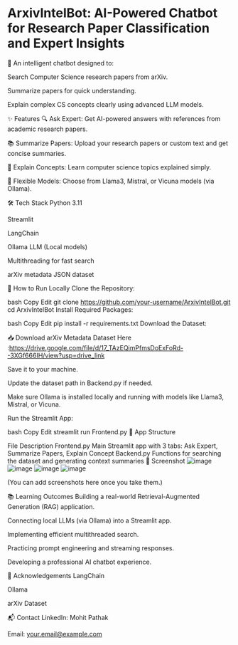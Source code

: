 # ArxivIntelBot: AI-Powered Chatbot for Research Paper Classification and Expert Insights
🚀 An intelligent chatbot designed to:

Search Computer Science research papers from arXiv.

Summarize papers for quick understanding.

Explain complex CS concepts clearly using advanced LLM models.

✨ Features
🔍 Ask Expert: Get AI-powered answers with references from academic research papers.

📚 Summarize Papers: Upload your research papers or custom text and get concise summaries.

🧠 Explain Concepts: Learn computer science topics explained simply.

🧩 Flexible Models: Choose from Llama3, Mistral, or Vicuna models (via Ollama).

🛠️ Tech Stack
Python 3.11

Streamlit

LangChain

Ollama LLM (Local models)

Multithreading for fast search

arXiv metadata JSON dataset

🚀 How to Run Locally
Clone the Repository:

bash
Copy
Edit
git clone https://github.com/your-username/ArxivIntelBot.git
cd ArxivIntelBot
Install Required Packages:

bash
Copy
Edit
pip install -r requirements.txt
Download the Dataset:

📥 Download arXiv Metadata Dataset Here :https://drive.google.com/file/d/17_TAzEQimPfmsDoExFoRd--3XGf666IH/view?usp=drive_link

Save it to your machine.

Update the dataset path in Backend.py if needed.

Make sure Ollama is installed locally and running with models like Llama3, Mistral, or Vicuna.

Run the Streamlit App:

bash
Copy
Edit
streamlit run Frontend.py
🧩 App Structure

File	Description
Frontend.py	Main Streamlit app with 3 tabs: Ask Expert, Summarize Papers, Explain Concept
Backend.py	Functions for searching the dataset and generating context summaries
📸 Screenshot
![image](https://github.com/user-attachments/assets/ab8fd1ad-0dfc-43ee-9b64-f74b086dbe5e)
![image](https://github.com/user-attachments/assets/6b0f2631-7d8a-481b-8c66-3357dd78dda2)
![image](https://github.com/user-attachments/assets/062ee07f-6fbe-4d57-96c5-2cc9c68f5bbd)
![image](https://github.com/user-attachments/assets/cccf343f-bfdd-46e9-9b62-3a8b70d07361)


(You can add screenshots here once you take them.)

📚 Learning Outcomes
Building a real-world Retrieval-Augmented Generation (RAG) application.

Connecting local LLMs (via Ollama) into a Streamlit app.

Implementing efficient multithreaded search.

Practicing prompt engineering and streaming responses.

Developing a professional AI chatbot experience.

🙌 Acknowledgements
LangChain

Ollama

arXiv Dataset

📬 Contact
LinkedIn: Mohit Pathak

Email: your.email@example.com

